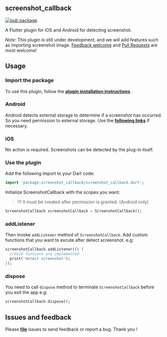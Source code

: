 ## screenshot_callback

[![pub package](https://img.shields.io/pub/v/screenshot_callback.svg)](https://pub.dartlang.org/packages/screenshot_callback)

A Flutter plugin for iOS and Android for detecting screenshot.

*Note*: This plugin is still under development, and we will add features such as importing screenshot image. [Feedback welcome](https://github.com/flutter-moum/flutter_screenshot_callback/issues/new) and [Pull Requests](https://github.com/flutter-moum/flutter_screenshot_callback/pulls) are most welcome!

## Usage

### Import the package

To use this plugin, follow the [**plugin installation instructions**](https://pub.dev/packages/screenshot_callback#-installing-tab-).

### Android

Android detects external storage to determine if a screenshot has occurred. So you need permission to external storage. Use the [**following links**](https://pub.dev/packages/permission) if necessary.

### iOS

No action is required. Screenshots can be detected by the plug-in itself.

### Use the plugin

Add the following import to your Dart code:

```dart
import 'package:screenshot_callback/screenshot_callback.dart';
```

Initialize ScreenshotCallback with the scopes you want:
> !!! It must be created after permission is granted. (Android only)

```dart
ScreenshotCallback screenshotCallback = ScreenshotCallback();
```

### addListener

Then invoke <code>addListener</code> method of <code>ScreenshotCallback</code>.
Add custom functions that you want to excute after detect screenshot. e.g:

```dart
screenshotCallback.addListener(() {
  //Void funtions are implemented
  print('detect screenshot');
});
```

### dispose

You need to call <code>dispose</code> method to terminate  <code>ScreenshotCallback</code> before you exit the app e.g:

```dart
screenshotCallback.dispose();
```

## Issues and feedback

Please [**file**](https://github.com/flutter-moum/flutter_screenshot_callback/issues/new) issues to send feedback or report a bug. Thank you !